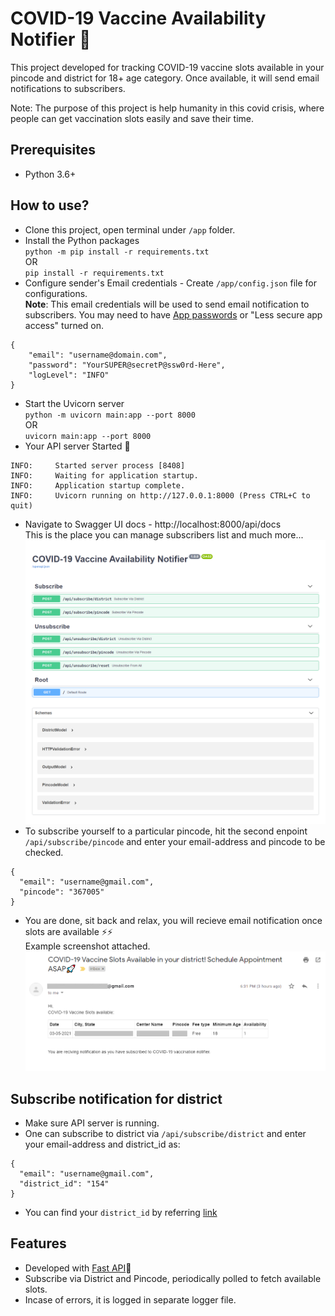 # COVID-19 Vaccine Availability Notifier 🚀

This project developed for tracking COVID-19 vaccine slots available in your pincode and district for 18+ age category. Once available, it will send email notifications to subscribers.

Note: The purpose of this project is help humanity in this covid crisis, where people can get vaccination slots easily and save their time.

## Prerequisites

- Python 3.6+

## How to use?

- Clone this project, open terminal under `/app` folder.
- Install the Python packages  
    `python -m pip install -r requirements.txt`  
    OR  
    `pip install -r requirements.txt`
- Configure sender's Email credentials - Create `/app/config.json` file for configurations.  
**Note**: This email credentials will be used to send email notification to subscribers. You may need to have [App passwords](https://support.google.com/accounts/answer/185833?p=InvalidSecondFactor&visit_id=637554658548216477-2576856839&rd=1) or "Less secure app access" turned on. 
```
{
    "email": "username@domain.com",
    "password": "YourSUPER@secretP@ssw0rd-Here",
    "logLevel": "INFO"
}
``` 

- Start the Uvicorn server  
    `python -m uvicorn main:app --port 8000`  
    OR  
    `uvicorn main:app --port 8000`
- Your API server Started 🚀
```
INFO:     Started server process [8408]
INFO:     Waiting for application startup.
INFO:     Application startup complete.
INFO:     Uvicorn running on http://127.0.0.1:8000 (Press CTRL+C to quit)
```
- Navigate to Swagger UI docs - http://localhost:8000/api/docs  
This is the place you can manage subscribers list and much more...  
![Swagger Docs](https://github.com/davemaharshi7/COVID-19-Vaccine-Availability-Notifier/blob/main/swagger-docs-image.png?raw=true)
- To subscribe yourself to a particular pincode, hit the second enpoint `/api/subscribe/pincode` and enter your email-address and pincode to be checked.
```
{
  "email": "username@gmail.com",
  "pincode": "367005"
}
```
- You are done, sit back and relax, you will recieve email notification once slots are available ⚡⚡  
Example screenshot attached.
![Email Template](https://github.com/davemaharshi7/COVID-19-Vaccine-Availability-Notifier/blob/main/email_template.png?raw=true)

## Subscribe notification for district

- Make sure API server is running.
- One can subscribe to district via `/api/subscribe/district` and enter your email-address and district_id as:
```
{
  "email": "username@gmail.com",
  "district_id": "154"
}
```
- You can find your `district_id` by referring [link](https://github.com/davemaharshi7/COVID-19-Vaccine-Availability-Notifier/wiki/How-to-find-your-district_id%3F)

## Features

- Developed with [Fast API](https://fastapi.tiangolo.com/)🚀
- Subscribe via District and Pincode, periodically polled to fetch available slots.
- Incase of errors, it is logged in separate logger file.


